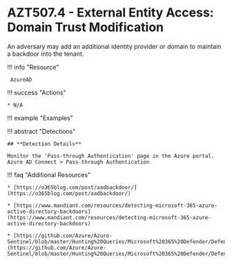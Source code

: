 # AZT507.4 - External Entity Access: Domain Trust Modification                                                                                        

An adversary may add an additional identity provider or domain to maintain a backdoor into the tenant.

!!! info "Resource" 

	 AzureAD

!!! success "Actions"

	* N/A

!!! example "Examples"
	

!!! abstract "Detections"

	## **Detection Details**
	
	Monitor the 'Pass-through Authentication' page in the Azure portal. Azure AD Connect > Pass-through Authentication
	
	
!!! faq "Additional Resources"

	* [https://o365blog.com/post/aadbackdoor/](https://o365blog.com/post/aadbackdoor/)
	
	* [https://www.mandiant.com/resources/detecting-microsoft-365-azure-active-directory-backdoors](https://www.mandiant.com/resources/detecting-microsoft-365-azure-active-directory-backdoors)
	
	* [https://github.com/Azure/Azure-Sentinel/blob/master/Hunting%20Queries/Microsoft%20365%20Defender/Defense%20evasion/ADFSDomainTrustMods%5BNobelium%5D.yaml](https://github.com/Azure/Azure-Sentinel/blob/master/Hunting%20Queries/Microsoft%20365%20Defender/Defense%20evasion/ADFSDomainTrustMods%5BNobelium%5D.yaml)
	